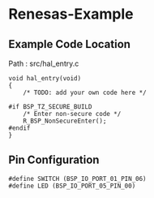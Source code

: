 # Renesas-Example

## Example Code Location

Path : src/hal_entry.c

```
void hal_entry(void)
{
    /* TODO: add your own code here */

#if BSP_TZ_SECURE_BUILD
    /* Enter non-secure code */
    R_BSP_NonSecureEnter();
#endif
}
```

## Pin Configuration

```
#define SWITCH (BSP_IO_PORT_01_PIN_06)
#define LED (BSP_IO_PORT_05_PIN_00)
```
